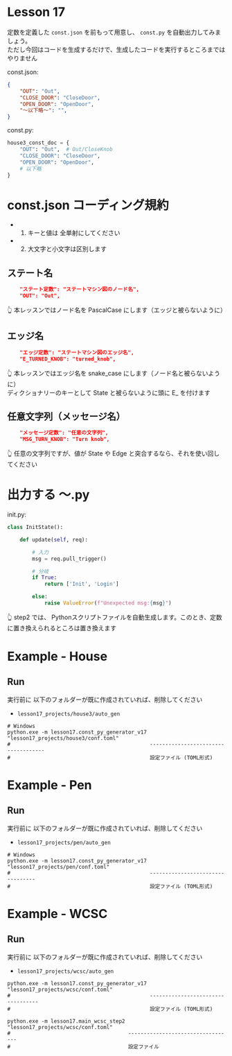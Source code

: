 # Lesson 17

定数を定義した `const.json` を前もって用意し、 `const.py` を自動出力してみましょう。  
ただし今回はコードを生成するだけで、生成したコードを実行するところまではやりません  

const.json:  

```json
{
    "OUT": "Out",
    "CLOSE_DOOR": "CloseDoor",
    "OPEN_DOOR": "OpenDoor",
    "～以下略～": "",
}
```

const.py:  

```python
house3_const_doc = {
    "OUT": "Out",  # Out/CloseKnob
    "CLOSE_DOOR": "CloseDoor",
    "OPEN_DOOR": "OpenDoor",
    # 以下略
}
```

# const.json コーディング規約

* 1. キーと値は 全単射にしてください
* 2. 大文字と小文字は区別します

## ステート名

```json
    "ステート定数": "ステートマシン図のノード名",
    "OUT": "Out",
```

👆 本レッスンではノード名を PascalCase にします（エッジと被らないように）  

## エッジ名

```json
    "エッジ定数": "ステートマシン図のエッジ名",
    "E_TURNED_KNOB": "turned_knob",
```

👆 本レッスンではエッジ名を snake_case にします（ノード名と被らないように）  
ディクショナリーのキーとして State と被らないように頭に E_ を付けます  

## 任意文字列（メッセージ名）

```json
    "メッセージ定数": "任意の文字列",
    "MSG_TURN_KNOB": "Turn knob",
```

👆 任意の文字列ですが、値が State や Edge と突合するなら、それを使い回してください

# 出力する ～.py

init.py:  

```python
class InitState():

    def update(self, req):

        # 入力
        msg = req.pull_trigger()

        # 分岐
        if True:
            return ['Init', 'Login']

        else:
            raise ValueError(f"Unexpected msg:{msg}")
```

👆 step2 では、 Pythonスクリプトファイルを自動生成します。このとき、定数に置き換えられるところは置き換えます  

# Example - House

## Run

実行前に 以下のフォルダーが既に作成されていれば、削除してください  

* `lesson17_projects/house3/auto_gen`

```shell
# Windows
python.exe -m lesson17.const_py_generator_v17 "lesson17_projects/house3/conf.toml"
#                                             ------------------------------------
#                                             設定ファイル (TOML形式)
```

# Example - Pen

## Run

実行前に 以下のフォルダーが既に作成されていれば、削除してください  

* `lesson17_projects/pen/auto_gen`

```shell
# Windows
python.exe -m lesson17.const_py_generator_v17 "lesson17_projects/pen/conf.toml"
#                                             ---------------------------------
#                                             設定ファイル (TOML形式)
```

# Example - WCSC

## Run

実行前に 以下のフォルダーが既に作成されていれば、削除してください  

* `lesson17_projects/wcsc/auto_gen`

```shell
python.exe -m lesson17.const_py_generator_v17 "lesson17_projects/wcsc/conf.toml"
#                                             ----------------------------------
#                                             設定ファイル (TOML形式)

python.exe -m lesson17.main_wcsc_step2 "lesson17_projects/wcsc/conf.toml"
#                                      ----------------------------------
#                                      設定ファイル
```
